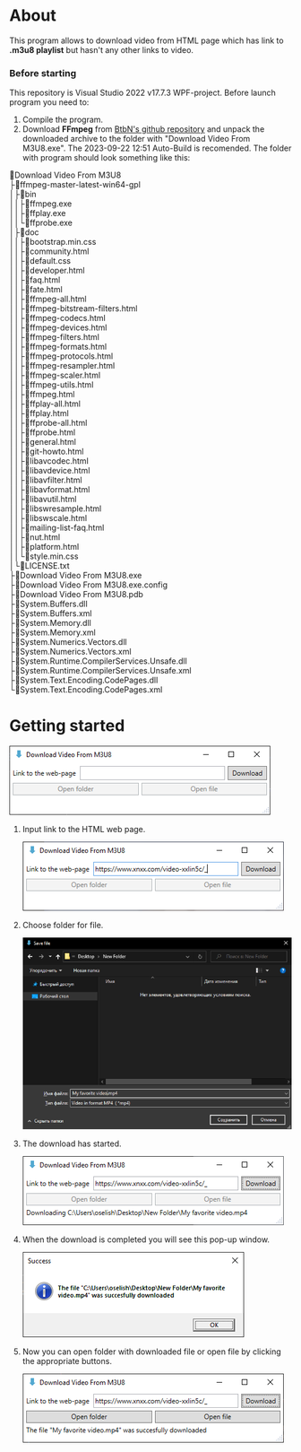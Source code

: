 # About

This program allows to download video from HTML page which has link to **.m3u8 playlist** but hasn't any other links to video.

### Before starting

This repository is Visual Studio 2022 v17.7.3 WPF-project. Before launch program you need to:

1. Compile the program.
2. Download **FFmpeg** from [BtbN's github repository](https://github.com/BtbN/FFmpeg-Builds/releases/download/latest/ffmpeg-master-latest-win64-gpl.zip) and unpack the downloaded archive to the folder with "Download Video From M3U8.exe". The 2023-09-22 12:51 Auto-Build is recomended. The folder with program should look something like this:

📁Download Video From M3U8<br/>
├📁ffmpeg-master-latest-win64-gpl<br/>
│├📁bin<br/>
││├📃ffmpeg.exe<br/>
││├📃ffplay.exe<br/>
││└📃ffprobe.exe<br/>
│├📁doc<br/>
││├📃bootstrap.min.css<br/>
││├📃community.html<br/>
││├📃default.css<br/>
││├📃developer.html<br/>
││├📃faq.html<br/>
││├📃fate.html<br/>
││├📃ffmpeg-all.html<br/>
││├📃ffmpeg-bitstream-filters.html<br/>
││├📃ffmpeg-codecs.html<br/>
││├📃ffmpeg-devices.html<br/>
││├📃ffmpeg-filters.html<br/>
││├📃ffmpeg-formats.html<br/>
││├📃ffmpeg-protocols.html<br/>
││├📃ffmpeg-resampler.html<br/>
││├📃ffmpeg-scaler.html<br/>
││├📃ffmpeg-utils.html<br/>
││├📃ffmpeg.html<br/>
││├📃ffplay-all.html<br/>
││├📃ffplay.html<br/>
││├📃ffprobe-all.html<br/>
││├📃ffprobe.html<br/>
││├📃general.html<br/>
││├📃git-howto.html<br/>
││├📃libavcodec.html<br/>
││├📃libavdevice.html<br/>
││├📃libavfilter.html<br/>
││├📃libavformat.html<br/>
││├📃libavutil.html<br/>
││├📃libswresample.html<br/>
││├📃libswscale.html<br/>
││├📃mailing-list-faq.html<br/>
││├📃nut.html<br/>
││├📃platform.html<br/>
││└📃style.min.css<br/>
│└📃LICENSE.txt<br/>
├📃Download Video From M3U8.exe<br/>
├📃Download Video From M3U8.exe.config<br/>
├📃Download Video From M3U8.pdb<br/>
├📃System.Buffers.dll<br/>
├📃System.Buffers.xml<br/>
├📃System.Memory.dll<br/>
├📃System.Memory.xml<br/>
├📃System.Numerics.Vectors.dll<br/>
├📃System.Numerics.Vectors.xml<br/>
├📃System.Runtime.CompilerServices.Unsafe.dll<br/>
├📃System.Runtime.CompilerServices.Unsafe.xml<br/>
├📃System.Text.Encoding.CodePages.dll<br/>
└📃System.Text.Encoding.CodePages.xml<br/>

# Getting started

![](README/1.png)

1. Input link to the HTML web page.

    ![](README/2.png)

2. Choose folder for file.

    ![](README/3.png)

3. The download has started.

    ![](README/4.png)

4. When the download is completed you will see this pop-up window.

    ![](README/5.png)

5. Now you can open folder with downloaded file or open file by clicking the appropriate buttons.

    ![](README/6.png)
